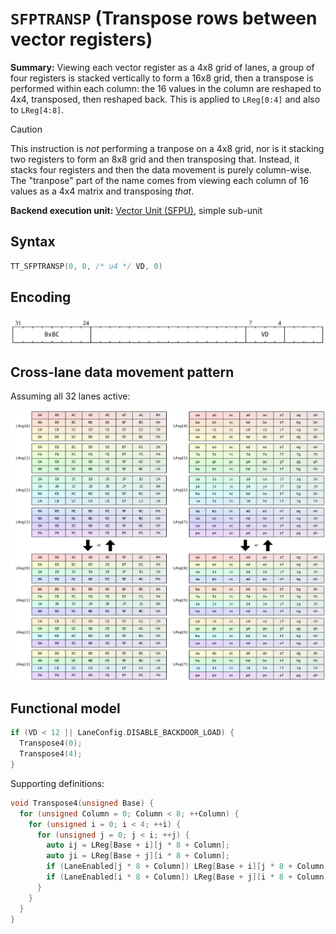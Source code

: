 # `SFPTRANSP` (Transpose rows between vector registers)

**Summary:** Viewing each vector register as a 4x8 grid of lanes, a group of four registers is stacked vertically to form a 16x8 grid, then a transpose is performed within each column: the 16 values in the column are reshaped to 4x4, transposed, then reshaped back. This is applied to `LReg[0:4]` and also to `LReg[4:8]`.

> [!CAUTION]
> This instruction is _not_ performing a tranpose on a 4x8 grid, nor is it stacking two registers to form an 8x8 grid and then transposing that. Instead, it stacks four registers and then the data movement is purely column-wise. The "tranpose" part of the name comes from viewing each column of 16 values as a 4x4 matrix and transposing _that_.

**Backend execution unit:** [Vector Unit (SFPU)](VectorUnit.md), simple sub-unit

## Syntax

```c
TT_SFPTRANSP(0, 0, /* u4 */ VD, 0)
```

## Encoding

![](../../../Diagrams/Out/Bits32_SFPTRANSP.svg)

## Cross-lane data movement pattern

Assuming all 32 lanes active:

![](../../../Diagrams/Out/CrossLane_SFPTRANSP.svg)

## Functional model

```c
if (VD < 12 || LaneConfig.DISABLE_BACKDOOR_LOAD) {
  Transpose4(0);
  Transpose4(4);
}
```

Supporting definitions:

```c
void Transpose4(unsigned Base) {
  for (unsigned Column = 0; Column < 8; ++Column) {
    for (unsigned i = 0; i < 4; ++i) {
      for (unsigned j = 0; j < i; ++j) {
        auto ij = LReg[Base + i][j * 8 + Column];
        auto ji = LReg[Base + j][i * 8 + Column];
        if (LaneEnabled[j * 8 + Column]) LReg[Base + i][j * 8 + Column] = ji;
        if (LaneEnabled[i * 8 + Column]) LReg[Base + j][i * 8 + Column] = ij;
      }
    }
  }
}
```
